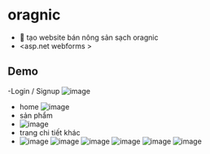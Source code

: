# oragnic
- 🌱 tạo website bán nông sản sạch oragnic
- <asp.net webforms >
## Demo
-Login / Signup
![image](https://user-images.githubusercontent.com/62917858/174031827-4b040321-7c1a-4d65-90d6-7cb2b6899b52.png)
- home
![image](https://user-images.githubusercontent.com/62917858/174032549-0faf7ac4-4953-4da4-9b44-5f3b3145356a.png)
- sản phẩm
- ![image](https://user-images.githubusercontent.com/62917858/174032902-f3d4e33c-03b6-4289-8aa9-dd36ac9a25a6.png)
- trang chi tiết khác
- ![image](https://user-images.githubusercontent.com/62917858/174033238-cffcd712-d4b1-4110-998e-121dab94fef1.png)
![image](https://user-images.githubusercontent.com/62917858/174033286-0f17f4cb-7f6e-4b7b-a237-04a49ae36c7e.png)
![image](https://user-images.githubusercontent.com/62917858/174033424-23a1e9b1-74e4-4335-a1a1-a94791a0b30c.png)
![image](https://user-images.githubusercontent.com/62917858/174033881-531c7ac7-a896-4b18-a52e-0ed1135c92ce.png)
![image](https://user-images.githubusercontent.com/62917858/174034185-c3517744-fb8c-4b66-954d-8ec58ac61fe2.png)
![image](https://user-images.githubusercontent.com/62917858/174036465-a6420323-02d2-4fed-be5f-e733e660029c.png)




